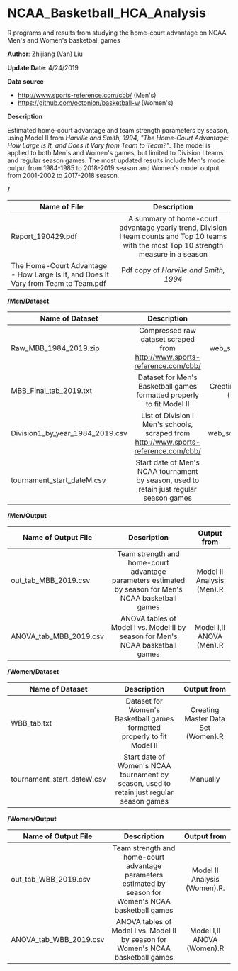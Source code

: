 # NCAA_Basketball_HCA_Analysis
R programs and results from studying the home-court advantage on NCAA Men's and Women's basketball games

**Author**: Zhijiang (Van) Liu

**Update Date**: 4/24/2019

**Data source**
* http://www.sports-reference.com/cbb/ (Men's)
* https://github.com/octonion/basketball-w (Women's)

**Description**

Estimated home-court advantage and team strength parameters by season, using Model II from *Harville and Smith, 1994*, *"The Home-Court Advantage: How Large Is It, and Does It Vary from Team to Team?"*. The model is applied to both Men's and Women's games, but limited to Division I teams and regular season games. The most updated results include Men's model output from 1984-1985 to 2018-2019 season and Women's model output from 2001-2002 to 2017-2018 season.

**/**

| Name of File | Description |
| ------------- |:-------------:|
| Report_190429.pdf | A summary of home-court advantage yearly trend, Division I team counts and Top 10 teams with the most Top 10 strength measure in a season |
| The Home-Court Advantage - How Large Is It, and Does It Vary from Team to Team.pdf | Pdf copy of *Harville and Smith, 1994* |

**/Men/Dataset**

| Name of Dataset | Description | Output from |
| ------------- |:-------------:|:-------------:|
| Raw_MBB_1984_2019.zip | Compressed raw dataset scraped from http://www.sports-reference.com/cbb/ | web_scrape_cbb_2019.R |
| MBB_Final_tab_2019.txt | Dataset for Men's Basketball games formatted properly to fit Model II | Creating Master Data Set (Men, 2019).R |
| Division1_by_year_1984_2019.csv | List of Division I Men's schools, scraped from http://www.sports-reference.com/cbb/ | web_scrape_Div1_2019.R |
| tournament_start_dateM.csv | Start date of Men's NCAA tournament by season, used to retain just regular season games | Manually | 

**/Men/Output**

| Name of Output File | Description | Output from |
| ------------- |:-------------:|:-------------:|
| out_tab_MBB_2019.csv | Team strength and home-court advantage parameters estimated by season for Men's NCAA basketball games | Model II Analysis (Men).R |
| ANOVA_tab_MBB_2019.csv | ANOVA tables of Model I vs. Model II by season for Men's NCAA basketball games | Model I,II ANOVA (Men).R |

**/Women/Dataset**

| Name of Dataset | Description | Output from |
| ------------- |:-------------:|:-------------:|
| WBB_tab.txt | Dataset for Women's Basketball games formatted properly to fit Model II | Creating Master Data Set (Women).R |
| tournament_start_dateW.csv | Start date of Women's NCAA tournament by season, used to retain just regular season games | Manually | 

**/Women/Output**

| Name of Output File | Description | Output from |
| ------------- |:-------------:|:-------------:|
| out_tab_WBB_2019.csv | Team strength and home-court advantage parameters estimated by season for Women's NCAA basketball games | Model II Analysis (Women).R.
| ANOVA_tab_WBB_2019.csv | ANOVA tables of Model I vs. Model II by season for Women's NCAA basketball games | Model I,II ANOVA (Women).R |

